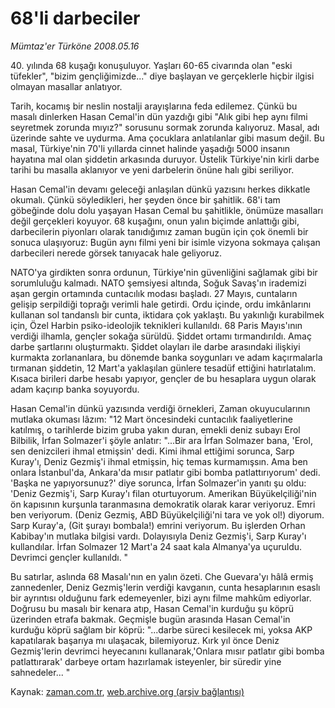 # 68'li darbeciler

*Mümtaz'er Türköne 2008.05.16*

<tr><td class="metin" colspan="2" style="padding-top: 20px; padding-left: 5px; padding-right: 10px;">40. yılında 68 kuşağı konuşuluyor. Yaşları 60-65 civarında olan "eski tüfekler", "bizim gençliğimizde..." diye başlayan ve gerçeklerle hiçbir ilgisi olmayan masallar anlatıyor.</td></tr><tr><td class="metin" colspan="2" style="padding-top: 20px; padding-left: 5px; padding-right: 10px;"><p>Tarih, kocamış bir neslin nostalji arayışlarına feda edilemez. Çünkü bu masalı dinlerken Hasan Cemal'in dün yazdığı gibi "Alık gibi hep aynı filmi seyretmek zorunda mıyız?" sorusunu sormak zorunda kalıyoruz. Masal, adı üzerinde sahte ve uydurma. Ama çocuklara anlatılanlar gibi masum değil. Bu masal, Türkiye'nin 70'li yıllarda cinnet halinde yaşadığı 5000 insanın hayatına mal olan şiddetin arkasında duruyor. Üstelik Türkiye'nin kirli darbe tarihi bu masalla aklanıyor ve yeni darbelerin önüne halı gibi seriliyor. 
<p> Hasan Cemal'in devamı geleceği anlaşılan dünkü yazısını herkes dikkatle okumalı. Çünkü söyledikleri, her şeyden önce bir şahitlik. 68'i tam göbeğinde dolu dolu yaşayan Hasan Cemal bu şahitlikle, önümüze masalları değil gerçekleri koyuyor. 68 kuşağını, onun yalın biçimde anlattığı gibi, darbecilerin piyonları olarak tanıdığımız zaman bugün için çok önemli bir sonuca ulaşıyoruz: Bugün aynı filmi yeni bir isimle vizyona sokmaya çalışan darbecileri nerede görsek tanıyacak hale geliyoruz. 
<p>NATO'ya girdikten sonra ordunun, Türkiye'nin güvenliğini sağlamak gibi bir sorumluluğu kalmadı. NATO şemsiyesi altında, Soğuk Savaş'ın irademizi aşan gergin ortamında cuntacılık modası başladı. 27 Mayıs, cuntaların gelişip serpildiği toprağı verimli hale getirdi. Ordu içinde, ordu imkânlarını kullanan sol tandanslı bir cunta, iktidara çok yaklaştı. Bu yakınlığı kurabilmek için, Özel Harbin psiko-ideolojik teknikleri kullanıldı. 68 Paris Mayıs'ının verdiği ilhamla, gençler sokağa sürüldü. Şiddet ortamı tırmandırıldı. Amaç darbe şartlarını oluşturmaktı. Şiddet olayları ile darbe arasındaki ilişkiyi kurmakta zorlananlara, bu dönemde banka soygunları ve adam kaçırmalarla tırmanan şiddetin, 12 Mart'a yaklaşılan günlere tesadüf ettiğini hatırlatalım. Kısaca birileri darbe hesabı yapıyor, gençler de bu hesaplara uygun olarak adam kaçırıp banka soyuyordu.
<p>Hasan Cemal'in dünkü yazısında verdiği örnekleri, Zaman okuyucularının mutlaka okuması lâzım: "12 Mart öncesindeki cuntacılık faaliyetlerine katılmış, o tarihlerde bizim gruba yakın duran, emekli deniz subayı Erol Bilbilik, İrfan Solmazer'i şöyle anlatır: "...Bir ara İrfan Solmazer bana, 'Erol, sen denizcileri ihmal etmişsin' dedi. Kimi ihmal ettiğimi sorunca, Sarp Kuray'ı, Deniz Gezmiş'i ihmal etmişsin, hiç temas kurmamışsın. Ama ben onlara İstanbul'da, Ankara'da mısır patlatır gibi bomba patlattırıyorum' dedi. 'Başka ne yapıyorsunuz?' diye sorunca, İrfan Solmazer'in yanıtı şu oldu: 'Deniz Gezmiş'i, Sarp Kuray'ı filan oturtuyorum. Amerikan Büyükelçiliği'nin ön kapısının kurşunla taranmasına demokratik olarak karar veriyoruz. Emri ben veriyorum. (Deniz Gezmiş, ABD Büyükelçiliği'ni tara ve yok ol!) diyorum. Sarp Kuray'a, (Git şurayı bombala!) emrini veriyorum. Bu işlerden Orhan Kabibay'ın mutlaka bilgisi vardı. Dolayısıyla Deniz Gezmiş'i, Sarp Kuray'ı kullandılar. İrfan Solmazer 12 Mart'a 24 saat kala Almanya'ya uçuruldu. Devrimci gençler kullanıldı. "
<p>Bu satırlar, aslında 68 Masalı'nın en yalın özeti. Che Guevara'yı hâlâ ermiş zannedenler, Deniz Gezmiş'lerin verdiği kavganın, cunta hesaplarının esaslı bir ayrıntısı olduğunu fark edemeyenler, bizi aynı filme mahkûm ediyorlar. Doğrusu bu masalı bir kenara atıp, Hasan Cemal'in kurduğu şu köprü üzerinden etrafa bakmak. Geçmişle bugün arasında Hasan Cemal'in kurduğu köprü sağlam bir köprü: "...darbe süreci kesilecek mi, yoksa AKP kapatılarak başarıya mı ulaşacak, bilemiyoruz. Kırk yıl önce Deniz Gezmiş'lerin devrimci heyecanını kullanarak,'Onlara mısır patlatır gibi bomba patlattırarak' darbeye ortam hazırlamak isteyenler, bir süredir yine sahnedeler... "<br/></p></p></p></p></p></td></tr>

Kaynak: [zaman.com.tr](http://zaman.com.tr/yazar.do?yazino=690033), [web.archive.org (arşiv bağlantısı)](http://web.archive.org/web/20080804181207/http://www.zaman.com.tr:80/yazar.do?yazino=690033)
